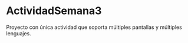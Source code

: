 # ActividadSemana3

Proyecto con única actividad que soporta múltiples pantallas y múltiples lenguajes.
